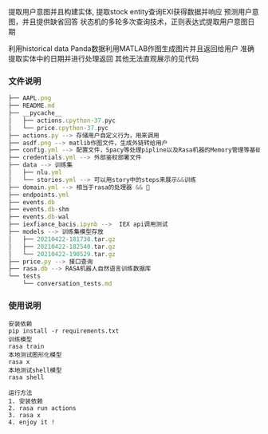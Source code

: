 提取用户意图并且构建实体, 提取stock entity查询EXI获得数据并响应
预测用户意图，并且提供缺省回答
状态机的多轮多次查询技术，正则表达式提取用户意图日期

利用historical data Panda数据利用MATLAB作图生成图片并且返回给用户
准确提取实体中的日期并进行处理返回
其他无法直观展示的见代码

### 文件说明

```jsx
├── AAPL.png
├── README.md
├── __pycache__
│   ├── actions.cpython-37.pyc
│   └── price.cpython-37.pyc
├── actions.py --> 存储用户自定义行为，用来调用
├── asdf.png --> matlib作图文件，生成外链转给用户
├── config.yml --> 配置文件，Spacy等处理pipline以及Rasa机器的Memory管理等基础设置
├── credentials.yml --> 外部鉴权部署文件
├── data --> 训练集
│   ├── nlu.yml
│   └── stories.yml --> 可以用story中的steps来展示&&训练
├── domain.yml --> 相当于rasa的处理器 && 🧠
├── endpoints.yml
├── events.db
├── events.db-shm
├── events.db-wal
├── iexfiance_bacis.ipynb -->  IEX api调用测试
├── models --> 训练集模型存放
│   ├── 20210422-181738.tar.gz
│   ├── 20210422-182540.tar.gz
│   └── 20210422-190529.tar.gz
├── price.py --> 接口查询
├── rasa.db --> RASA机器人自然语言训练数据库
└── tests
    └── conversation_tests.md
```

### 使用说明
```
安装依赖
pip install -r requirements.txt
训练模型
rasa train 
本地测试图形化模型
rasa x
本地测试shell模型
rasa shell

运行方法
1. 安装依赖
2. rasa run actions
3. rasa x
4. enjoy it !
```